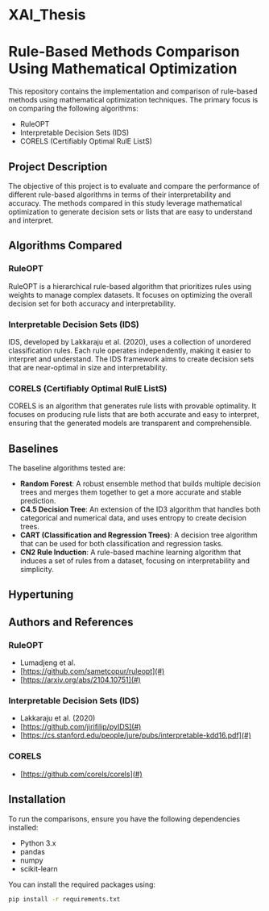 # XAI_Thesis
# Rule-Based Methods Comparison Using Mathematical Optimization

This repository contains the implementation and comparison of rule-based methods using mathematical optimization techniques. The primary focus is on comparing the following algorithms:
- RuleOPT
- Interpretable Decision Sets (IDS)
- CORELS (Certifiably Optimal RulE ListS)

## Project Description

The objective of this project is to evaluate and compare the performance of different rule-based algorithms in terms of their interpretability and accuracy. The methods compared in this study leverage mathematical optimization to generate decision sets or lists that are easy to understand and interpret.

## Algorithms Compared

### RuleOPT
RuleOPT is a hierarchical rule-based algorithm that prioritizes rules using weights to manage complex datasets. It focuses on optimizing the overall decision set for both accuracy and interpretability.

### Interpretable Decision Sets (IDS)
IDS, developed by Lakkaraju et al. (2020), uses a collection of unordered classification rules. Each rule operates independently, making it easier to interpret and understand. The IDS framework aims to create decision sets that are near-optimal in size and interpretability.

### CORELS (Certifiably Optimal RulE ListS)
CORELS is an algorithm that generates rule lists with provable optimality. It focuses on producing rule lists that are both accurate and easy to interpret, ensuring that the generated models are transparent and comprehensible.

## Baselines

The baseline algorithms tested are:

- **Random Forest**: A robust ensemble method that builds multiple decision trees and merges them together to get a more accurate and stable prediction.
- **C4.5 Decision Tree**: An extension of the ID3 algorithm that handles both categorical and numerical data, and uses entropy to create decision trees.
- **CART (Classification and Regression Trees)**: A decision tree algorithm that can be used for both classification and regression tasks.
- **CN2 Rule Induction**: A rule-based machine learning algorithm that induces a set of rules from a dataset, focusing on interpretability and simplicity.

## Hypertuning

<!-- This section will be filled in later -->

## Authors and References

### RuleOPT
- Lumadjeng et al.
- [https://github.com/sametcopur/ruleopt](#)
- [https://arxiv.org/abs/2104.10751](#)

### Interpretable Decision Sets (IDS)
- Lakkaraju et al. (2020)
- [https://github.com/jirifilip/pyIDS](#)
- [https://cs.stanford.edu/people/jure/pubs/interpretable-kdd16.pdf](#)

### CORELS
- [https://github.com/corels/corels](#)

## Installation

To run the comparisons, ensure you have the following dependencies installed:

- Python 3.x
- pandas
- numpy
- scikit-learn

You can install the required packages using:

```bash
pip install -r requirements.txt
